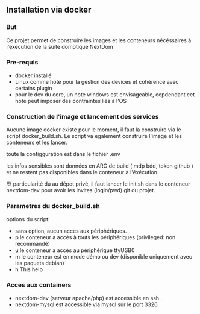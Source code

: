 ## Installation via docker

### But

Ce projet permet de construire les images et les conteneurs nécéssaires à l'execution de la suite domotique NextDom

### Pre-requis

- docker installé
- Linux comme hote pour la gestion des devices et cohérence avec certains plugin
- pour le dev du core, un hote windows est envisageable, cepdendant cet hote peut imposer des contraintes liés à l'OS

### Construction de l'image et lancement des services 

Aucune image docker existe pour le moment, il faut la construire via le script docker_build.sh. 
Le script va egalement construire l'image et les conteneurs et les lancer.

toute la configguration est dans le fichier .env

les infos sensibles sont données en ARG de build ( mdp bdd, token github ) et ne restent pas disponibles dans le conteneur à l'éxécution.


/!\ particularité du au dépot privé, il faut lancer le init.sh dans le conteneur nextdom-dev pour avoir les invites (login/pwd) git du projet. 

### Parametres du docker_build.sh

options du script:

*	sans option, aucun acces aux périphériques.
*	p	le conteneur a accès à touts les périphériques (privileged: non recommandé)
*	u	le conteneur a accès au périphérique ttyUSB0
*	m	le conteneur est en mode démo ou dev (disponible uniquement avec les paquets debian)
*	h	This help

### Acces aux containers

* nextdom-dev (serveur apache/php) est accessible en ssh .
* nextdom-mysql est accessible via mysql sur le port 3326.